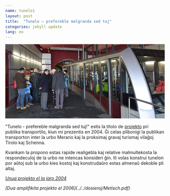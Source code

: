 ```yaml
---
name: tunelo1
layout: post
title:  "Tunelo – prefereble malgranda sed tuj"
categories: jekyll update
lang: eo
---
```

![Bild](../../bildoj/Talstation.JPG)

"Tunelo - prefereble malgranda sed tuj!" estis la titolo de [projekto](../../dosieroj/Metisch.pdf) pri publika transportilo, kiun mi prezentis en 2004. Ĝi celas plibonigi la publikan transporton inter la urbo Merano kaj la proksimaj gravaj turismaj vilaĝoj Tirolo kaj Schenna.

Kvankam la propono estas rapide realigebla kaj relative malmultekosta la respondeculoj de la urbo ne intencas konsideri ĝin. Ili volas konstrui tunelon por aŭtoj sub la urbo kies kostoj kaj konstrudaŭro estas almenaŭ dekoble pli altaj.

<i>[Unua projekto el la jaro 2004](../../dosieroj/Metisch.pdf)</i>

<i>
[Dua amplifikita projekto el 2006](../../dosieroj/Metisch.pdf)
</i>
